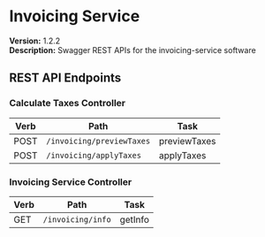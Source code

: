 # Invoicing Service

**Version:** 1.2.2  
**Description:** Swagger REST APIs for the invoicing-service software  


## REST API Endpoints

### Calculate Taxes Controller
| Verb | Path | Task |
|------|------|------|
| POST | `/invoicing/previewTaxes` | previewTaxes |
| POST | `/invoicing/applyTaxes` | applyTaxes |

### Invoicing Service Controller
| Verb | Path | Task |
|------|------|------|
| GET | `/invoicing/info` | getInfo |

